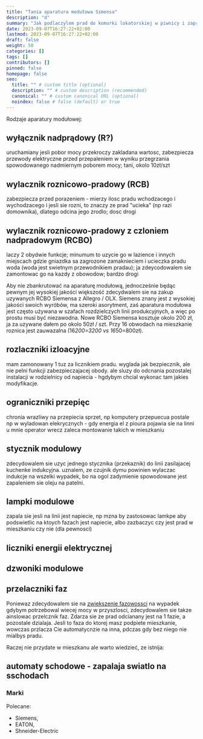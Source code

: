 ```yaml
---
title: "Tania aparatura modułowa Simensa"
description: "d"
summary: "Jak podlaczylem prad do komurki lokatorskiej w piwnicy i zaprojejtwalem do niej elektryke."
date: 2023-09-07T16:27:22+02:00
lastmod: 2023-09-07T16:27:22+02:00
draft: false
weight: 50
categories: []
tags: []
contributors: []
pinned: false
homepage: false
seo:
  title: "" # custom title (optional)
  description: "" # custom description (recommended)
  canonical: "" # custom canonical URL (optional)
  noindex: false # false (default) or true
---
```


Rodzaje aparatury modułowej:
## wyłącznik nadprądowy (R?)
uruchamiany jesli pobor mocy przekroczy zakladana wartosc, zabezpiecza przewody elektryczne przed przepaleniem w wyniku przegrzania spowodowanego nadmiernym poborem mocy; tani, okolo 10zł/szt

## wylacznik roznicowo-pradowy (RCB)
zabezpiecza przed porazeniem - mierzy ilosc pradu wchodzacego i wychodzacego i jesli sie rozni, to znaczy ze prad "ucieka" (np razi domownika), dlatego odcina jego zrodlo; dosc drogi

## wylacznik roznicowo-pradowy z czloniem nadpradowym (RCBO)
laczy 2 obydwie funkcje; minumum to uzycie go w lazience i innych miejscach gdzie gniazdka sa zagrozone zamaknieciem i ucieczka pradu woda (woda jest swietnym przewodnikiem pradau); ja zdeycodowalem sie zamontowac go na kazdy z obowodow; bardzo drogi

Aby nie zbankrutować na aparaturę modułową, jednocześnie będąc pewnym jej wysokiej jakości większość zdecydwalem sie na zakup uzywanych RCBO Siemensa z Allegro / OLX. Siemens znany jest z wysokiej jakości swoich wyróbów, ma szeroki asorytment, zaś aparatura modułowa jest często używana w szafach rozdzielczych linii produkcyjnych, a więc po prostu musi być niezawodna. Nowe RCBO Siemensa kosztuje okolo 200 zł, ja za uzywane dałem po okolo 50zł / szt. Przy 16 obwodach na mieszkanie roznica jest zauwazalna (16*200=3200 vs 16*50=800zł).

## rozlaczniki izloacyjne
mam zamonowany 1 tuz za licznikiem pradu. wyglada jak bezpiecznik, ale nie pelni funkcji zabezpieczajacej obody. ale sluzy do odcnania pozostalej instalacji w rodzielnicy od napiecia - hgdybym chcial wykonac tam jakies modyfikacje.

## ograniczniki przepięc
chronia wrazliwy na przepiecia sprzet, np komputery
przepuecua postale np w wyladowan elekrycznych - gdy energia el z pioura pojawia sie na linni
u mnie operator wrecz zaleca montowanie takich w mieszkaniu

## stycznik modulowy
zdecydowalem sie uzyc jednego stycznika (przekaznik) do linii zasilajacej kuchenke indukcyjna. uznalem, ze czujnik dymu powinien wylaczac indukcje na wszelki wypadek, bo na ogol zadymienie spowodowane jest zapaleniem sie oleju na patelni.

## lampki modulowe
zapala sie jesli na linii jest napiecie, np mzna by zastosowac lamkpe aby podswietlic na ktoych fazach jest napiecie, albo zazbaczyc czy jest prad w mieszkaniu czy nie (dla pewnosci)

## liczniki energii elektrycznej

## dzwoniki modulowe

## przelaczniki faz
Poniewaz zdecydowalem sie na [zwiekszenie fazowossci]() na wypadek gdybym potrzebowal wiecej mocy w przyszlosci, zdecydowalem sie takze ainslowac przelcznik faz. Zdarza sie ze prad odcianany jest na 1 fazie, a pozostale dzialaja. Jesli to faza do ktorej masz podpiete mieszkanie, wowczas przlacza Cie automatycnzie na inna, pdczas gdy bez niego nie mialbys pradu.

Raczej nie przydate w mieszkanu ale warto wiedzieć, ze istnija:

## automaty schodowe - zapalaja swiatlo na sschodach


### Marki
Polecane:
* Siemens,
* EATON,
* Shneider-Electric

